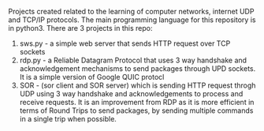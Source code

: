 Projects created related to the learning of computer networks, internet UDP and TCP/IP protocols. The main programming language for this repository is in python3. 
There are 3 projects in this repo:
1. sws.py - a simple web server that sends HTTP request over TCP sockets
2. rdp.py - a Reliable Datagram Protocol that uses 3 way handshake and acknowledgement mechanisms to send packages through UPD sockets. It is a simple version of Google QUIC protocl
3. SOR - (sor client and SOR server) which is sending HTTP request throgh UDP using 3 way handshake and acknowledgements to process and receive requests. It is an improvement from RDP as it is more efficient in terms of Round Trips to send packages, by sending multiple commands in a single trip when possible.
